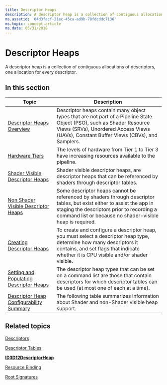 ```yaml
---
title: Descriptor Heaps
description: A descriptor heap is a collection of contiguous allocations of descriptors, one allocation for every descriptor.
ms.assetid: '04d3facf-21ec-45ca-ad9b-78fdcddc7136'
ms.topic: concept-article
ms.date: 05/31/2018
---
```


# Descriptor Heaps

A descriptor heap is a collection of contiguous allocations of descriptors, one allocation for every descriptor.

## In this section



| Topic                                                                                             | Description                                                                                                                                                                                                                                |
|---------------------------------------------------------------------------------------------------|--------------------------------------------------------------------------------------------------------------------------------------------------------------------------------------------------------------------------------------------|
| [Descriptor Heaps Overview](descriptor-heaps-overview.md)<br/>                             | Descriptor heaps contain many object types that are not part of a Pipeline State Object (PSO), such as Shader Resource Views (SRVs), Unordered Access Views (UAVs), Constant Buffer Views (CBVs), and Samplers. <br/>                |
| [Hardware Tiers](hardware-support.md)<br/>                                                 | The levels of hardware from Tier 1 to Tier 3 have increasing resources available to the pipeline. <br/>                                                                                                                              |
| [Shader Visible Descriptor Heaps](shader-visible-descriptor-heaps.md)<br/>                 | Shader visible descriptor heaps, are descriptor heaps that can be referenced by shaders through descriptor tables.<br/>                                                                                                              |
| [Non Shader Visible Descriptor Heaps](non-shader-visible-descriptor-heaps.md)<br/>         | Some descriptor heaps cannot be referenced by shaders through descriptor tables, but exist either to assist the app in staging the descriptors prior to recording a command list or because no shader-visible heap is required.<br/> |
| [Creating Descriptor Heaps](creating-descriptor-heaps.md)<br/>                             | To create and configure a descriptor heap, you must select a descriptor heap type, determine how many descriptors it contains, and set flags that indicate whether it is CPU visible and/or shader visible. <br/>                    |
| [Setting and Populating Descriptor Heaps](setting-descriptor-heaps.md)<br/>                | The descriptor heap types that can be set on a command list are those that contain descriptors for which descriptor tables can be used (at most one of each at a time). <br/>                                                        |
| [Descriptor Heap Configurability Summary](descriptor-heap-configurability-summary.md)<br/> | The following table summarizes information about Shader and non-Shader visible heap support.<br/>                                                                                                                                    |



 

## Related topics

<dl> <dt>

[Descriptors](descriptors.md)
</dt> <dt>

[Descriptor Tables](descriptor-tables.md)
</dt> <dt>

[**ID3D12DescriptorHeap**](/windows/desktop/api/d3d12/nn-d3d12-id3d12descriptorheap)
</dt> <dt>

[Resource Binding](resource-binding.md)
</dt> <dt>

[Root Signatures](root-signatures.md)
</dt> </dl>

 

 





